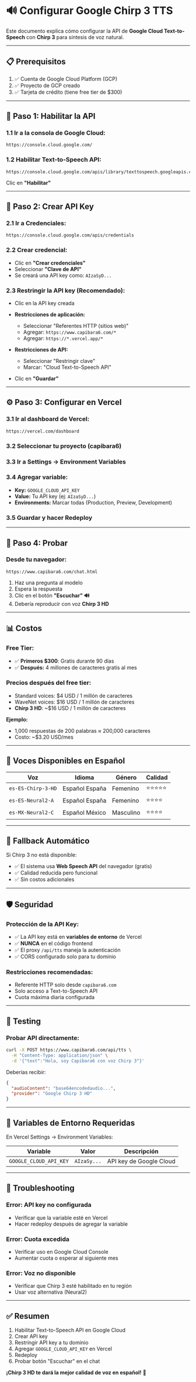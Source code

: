 # 🔊 Configurar Google Chirp 3 TTS

Este documento explica cómo configurar la API de **Google Cloud Text-to-Speech** con **Chirp 3** para síntesis de voz natural.

---

## 📋 Prerequisitos

1. ✅ Cuenta de Google Cloud Platform (GCP)
2. ✅ Proyecto de GCP creado
3. ✅ Tarjeta de crédito (tiene free tier de $300)

---

## 🔧 Paso 1: Habilitar la API

### **1.1 Ir a la consola de Google Cloud:**
```
https://console.cloud.google.com/
```

### **1.2 Habilitar Text-to-Speech API:**
```
https://console.cloud.google.com/apis/library/texttospeech.googleapis.com
```

Clic en **"Habilitar"**

---

## 🔑 Paso 2: Crear API Key

### **2.1 Ir a Credenciales:**
```
https://console.cloud.google.com/apis/credentials
```

### **2.2 Crear credencial:**
- Clic en **"Crear credenciales"**
- Seleccionar **"Clave de API"**
- Se creará una API key como: `AIzaSyD...`

### **2.3 Restringir la API key (Recomendado):**
- Clic en la API key creada
- **Restricciones de aplicación:**
  - Seleccionar "Referentes HTTP (sitios web)"
  - Agregar: `https://www.capibara6.com/*`
  - Agregar: `https://*.vercel.app/*`
  
- **Restricciones de API:**
  - Seleccionar "Restringir clave"
  - Marcar: "Cloud Text-to-Speech API"
  
- Clic en **"Guardar"**

---

## ⚙️ Paso 3: Configurar en Vercel

### **3.1 Ir al dashboard de Vercel:**
```
https://vercel.com/dashboard
```

### **3.2 Seleccionar tu proyecto** (capibara6)

### **3.3 Ir a Settings → Environment Variables**

### **3.4 Agregar variable:**
- **Key:** `GOOGLE_CLOUD_API_KEY`
- **Value:** Tu API key (ej: `AIzaSyD...`)
- **Environments:** Marcar todas (Production, Preview, Development)

### **3.5 Guardar** y hacer **Redeploy**

---

## 🧪 Paso 4: Probar

### **Desde tu navegador:**
```
https://www.capibara6.com/chat.html
```

1. Haz una pregunta al modelo
2. Espera la respuesta
3. Clic en el botón **"Escuchar" 🔊**
4. Debería reproducir con voz **Chirp 3 HD**

---

## 📊 Costos

### **Free Tier:**
- ✅ **Primeros $300**: Gratis durante 90 días
- ✅ **Después:** 4 millones de caracteres gratis al mes

### **Precios después del free tier:**
- Standard voices: $4 USD / 1 millón de caracteres
- WaveNet voices: $16 USD / 1 millón de caracteres
- **Chirp 3 HD**: ~$16 USD / 1 millón de caracteres

**Ejemplo:**
- 1,000 respuestas de 200 palabras ≈ 200,000 caracteres
- Costo: ~$3.20 USD/mes

---

## 🎯 Voces Disponibles en Español

| Voz | Idioma | Género | Calidad |
|-----|--------|--------|---------|
| `es-ES-Chirp-3-HD` | Español España | Femenino | ⭐⭐⭐⭐⭐ |
| `es-ES-Neural2-A` | Español España | Femenino | ⭐⭐⭐⭐ |
| `es-MX-Neural2-C` | Español México | Masculino | ⭐⭐⭐⭐ |

---

## 🔀 Fallback Automático

Si Chirp 3 no está disponible:
- ✅ El sistema usa **Web Speech API** del navegador (gratis)
- ✅ Calidad reducida pero funcional
- ✅ Sin costos adicionales

---

## 🛡️ Seguridad

### **Protección de la API Key:**
- ✅ La API key está en **variables de entorno** de Vercel
- ✅ **NUNCA** en el código frontend
- ✅ El proxy `/api/tts` maneja la autenticación
- ✅ CORS configurado solo para tu dominio

### **Restricciones recomendadas:**
- Referente HTTP solo desde `capibara6.com`
- Solo acceso a Text-to-Speech API
- Cuota máxima diaria configurada

---

## 🧪 Testing

### **Probar API directamente:**
```bash
curl -X POST https://www.capibara6.com/api/tts \
  -H "Content-Type: application/json" \
  -d '{"text":"Hola, soy Capibara6 con voz Chirp 3"}'
```

Deberías recibir:
```json
{
  "audioContent": "base64encodedaudio...",
  "provider": "Google Chirp 3 HD"
}
```

---

## 📝 Variables de Entorno Requeridas

En Vercel Settings → Environment Variables:

| Variable | Valor | Descripción |
|----------|-------|-------------|
| `GOOGLE_CLOUD_API_KEY` | `AIzaSy...` | API key de Google Cloud |

---

## 🚨 Troubleshooting

### **Error: API key no configurada**
- Verificar que la variable esté en Vercel
- Hacer redeploy después de agregar la variable

### **Error: Cuota excedida**
- Verificar uso en Google Cloud Console
- Aumentar cuota o esperar al siguiente mes

### **Error: Voz no disponible**
- Verificar que Chirp 3 esté habilitado en tu región
- Usar voz alternativa (Neural2)

---

## ✅ Resumen

1. Habilitar Text-to-Speech API en Google Cloud
2. Crear API key
3. Restringir API key a tu dominio
4. Agregar `GOOGLE_CLOUD_API_KEY` en Vercel
5. Redeploy
6. Probar botón "Escuchar" en el chat

**¡Chirp 3 HD te dará la mejor calidad de voz en español!** 🎯

